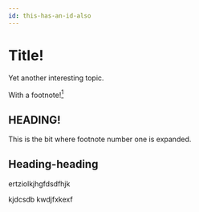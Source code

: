 ```yaml
---
id: this-has-an-id-also
---
```


# Title!

Yet another interesting topic. <p>With a footnote!<a href="one"><sup>1</sup></a></p>

## HEADING!

<!-- HTML comment.-->

<div id="one" data-class="fn" data-type="notice"><p>This is the bit where footnote number one is expanded.</p></div>

## Heading-heading

ertziolkjhgfdsdfhjk

kjdcsdb kwdjfxkexf
